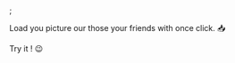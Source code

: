 <div style="@import url('https://fonts.googleapis.com/css2?family=Lato&display=swap')">;

Load you picture our those your friends with once click. 📥 <br />



Try it ! 😉

</div>